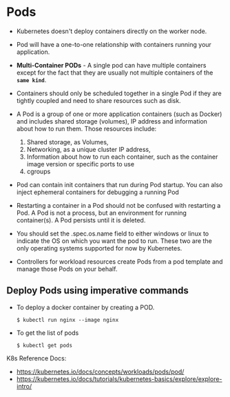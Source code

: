 # Pods
- Kubernetes doesn't deploy containers directly on the worker node.
- Pod will have a one-to-one relationship with containers running your application.
- **Multi-Container PODs** - A single pod can have multiple containers except for the fact that they are usually not multiple containers of the **`same kind`**.
- Containers should only be scheduled together in a single Pod if they are tightly coupled and need to share resources such as disk.
- A Pod is a group of one or more application containers (such as Docker) and includes shared storage (volumes), IP address and information about how to run them. Those resources include:
  
   1. Shared storage, as Volumes,
   2. Networking, as a unique cluster IP address, 
   3. Information about how to run each container, such as the container image version or specific ports to use
   4. cgroups 
- Pod can contain init containers that run during Pod startup. You can also inject ephemeral containers for debugging a running Pod
- Restarting a container in a Pod should not be confused with restarting a Pod. A Pod is not a process, but an environment for running container(s). A Pod persists until it is deleted.
- You should set the .spec.os.name field to either windows or linux to indicate the OS on which you want the pod to run. These two are the only operating systems supported for now by Kubernetes.
- Controllers for workload resources create Pods from a pod template and manage those Pods on your behalf.
  
## Deploy Pods using imperative commands 
- To deploy a docker container by creating a POD.
  ```
  $ kubectl run nginx --image nginx
  ```

- To get the list of pods
  ```
  $ kubectl get pods
  ```
K8s Reference Docs:
- https://kubernetes.io/docs/concepts/workloads/pods/pod/
- https://kubernetes.io/docs/tutorials/kubernetes-basics/explore/explore-intro/


